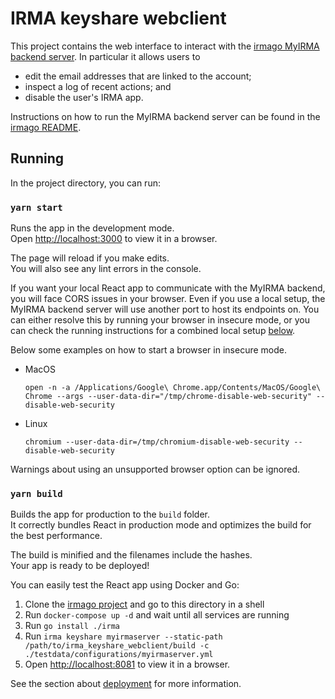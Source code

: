 IRMA keyshare webclient
======================

This project contains the web interface to interact with the [irmago MyIRMA backend server](https://github.com/privacybydesign/irmago/tree/master/server/keyshare/myirmaserver). In particular it allows users to

 * edit the email addresses that are linked to the account;
 * inspect a log of recent actions; and
 * disable the user's IRMA app.

Instructions on how to run the MyIRMA backend server can be found in the [irmago README](https://github.com/privacybydesign/irmago#running).

## Running
In the project directory, you can run:

### `yarn start`

Runs the app in the development mode.<br />
Open [http://localhost:3000](http://localhost:3000) to view it in a browser.

The page will reload if you make edits.<br />
You will also see any lint errors in the console.

If you want your local React app to communicate with the MyIRMA backend, you will face CORS issues in your browser.
Even if you use a local setup, the MyIRMA backend server will use another port to host its endpoints on.
You can either resolve this by running your browser in insecure mode, or you can check the running instructions for
a combined local setup [below](#yarn-build).

Below some examples on how to start a browser in insecure mode.

* MacOS

      open -n -a /Applications/Google\ Chrome.app/Contents/MacOS/Google\ Chrome --args --user-data-dir="/tmp/chrome-disable-web-security" --disable-web-security

* Linux

      chromium --user-data-dir=/tmp/chromium-disable-web-security --disable-web-security

Warnings about using an unsupported browser option can be ignored.

### `yarn build`

Builds the app for production to the `build` folder.<br />
It correctly bundles React in production mode and optimizes the build for the best performance.

The build is minified and the filenames include the hashes.<br />
Your app is ready to be deployed!

You can easily test the React app using Docker and Go:

1. Clone the [irmago project](https://github.com/privacybydesign/irmago) and go to this directory in a shell
2. Run `docker-compose up -d` and wait until all services are running
3. Run `go install ./irma`
4. Run `irma keyshare myirmaserver --static-path /path/to/irma_keyshare_webclient/build -c ./testdata/configurations/myirmaserver.yml`
5. Open [http://localhost:8081](http://localhost:8081) to view it in a browser.

See the section about [deployment](https://facebook.github.io/create-react-app/docs/deployment) for more information.
